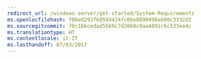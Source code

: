 ```yaml
---
redirect_url: /windows-server/get-started/System-Requirements
ms.openlocfilehash: f0bed293f69593424fc66e8890498ab80c3332d2
ms.sourcegitcommit: 70c1b6cedad55b9c7d2068c9aa4891c6c533ee4c
ms.translationtype: HT
ms.contentlocale: it-IT
ms.lasthandoff: 07/03/2017
---
```

